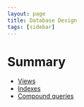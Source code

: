 ```yaml
---
layout: page
title: Database Design
tags: [sidebar]
---
```


# Summary
+ [Views](/database-design/views/)
+ [Indexes](/database-design/indexes/)
+ [Compound queries](/database-design/compound-queries/)
